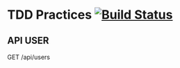 # TDD Practices [![Build Status](https://travis-ci.org/cleider87/tdd-practices.svg?branch=master)](https://travis-ci.org/cleider87/tdd-practices) 
## API USER
GET /api/users

